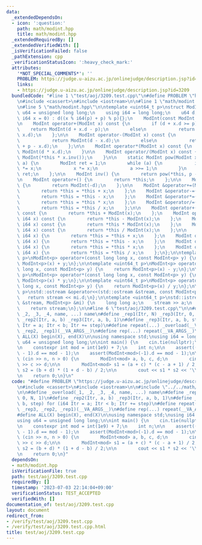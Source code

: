 ```yaml
---
data:
  _extendedDependsOn:
  - icon: ':question:'
    path: math/modint.hpp
    title: math/modint.hpp
  _extendedRequiredBy: []
  _extendedVerifiedWith: []
  _isVerificationFailed: false
  _pathExtension: cpp
  _verificationStatusIcon: ':heavy_check_mark:'
  attributes:
    '*NOT_SPECIAL_COMMENTS*': ''
    PROBLEM: https://judge.u-aizu.ac.jp/onlinejudge/description.jsp?id=3209
    links:
    - https://judge.u-aizu.ac.jp/onlinejudge/description.jsp?id=3209
  bundledCode: "#line 1 \"test/aoj/3209.test.cpp\"\n#define PROBLEM \"https://judge.u-aizu.ac.jp/onlinejudge/description.jsp?id=3209\"\
    \n#include <cassert>\n#include <iostream>\n\n#line 1 \"math/modint.hpp\"\n\n\n\
    \n#line 5 \"math/modint.hpp\"\n\ntemplate <uint64_t p>\nstruct ModInt {\n    using\
    \ u64 = unsigned long long;\n    using i64 = long long;\n    u64 d;\n\n    ModInt(const\
    \ i64 x = 0) : d((x % i64(p) + p) % p){};\n    ModInt(const ModInt &) = default;\n\
    \n    ModInt operator+(ModInt x) const {\n        if (d + x.d >= p)\n        \
    \    return ModInt(d + x.d - p);\n        else\n            return ModInt(d +\
    \ x.d);\n    };\n\n    ModInt operator-(ModInt x) const {\n        if (d >= x.d)\n\
    \            return ModInt(d - x.d);\n        else\n            return ModInt(d\
    \ + p - x.d);\n    };\n\n    ModInt operator*(ModInt x) const {\n        return\
    \ ModInt(d * x.d);\n    }\n\n    ModInt operator/(ModInt x) const {\n        return\
    \ ModInt(*this * x.inv());\n    }\n\n    static ModInt pow(ModInt x, uint64_t\
    \ a) {\n        ModInt ret = 1;\n        while (a) {\n            if (a & 1) ret\
    \ *= x;\n            x *= x;\n            a >>= 1;\n        }\n        return\
    \ ret;\n    };\n\n    ModInt inv() {\n        return pow(*this, p - 2);\n    };\n\
    \n    ModInt operator+() {\n        return *this;\n    };\n\n    ModInt operator-()\
    \ {\n        return ModInt(-d);\n    };\n\n    ModInt &operator+=(ModInt x) {\n\
    \        return *this = *this + x;\n    };\n    ModInt &operator-=(ModInt x) {\n\
    \        return *this = *this - x;\n    };\n    ModInt &operator*=(ModInt x) {\n\
    \        return *this = *this * x;\n    };\n    ModInt &operator/=(ModInt x) {\n\
    \        return *this = *this / x;\n    };\n\n    ModInt operator+(const i64 x)\
    \ const {\n        return *this + ModInt(x);\n    };\n    ModInt operator-(const\
    \ i64 x) const {\n        return *this - ModInt(x);\n    };\n    ModInt operator*(const\
    \ i64 x) const {\n        return *this * ModInt(x);\n    };\n    ModInt operator/(const\
    \ i64 x) const {\n        return *this / ModInt(x);\n    };\n\n    ModInt operator+=(const\
    \ i64 x) {\n        return *this = *this + x;\n    };\n    ModInt operator-=(const\
    \ i64 x) {\n        return *this = *this - x;\n    };\n    ModInt operator*=(const\
    \ i64 x) {\n        return *this = *this * x;\n    };\n    ModInt operator/=(const\
    \ i64 x) {\n        return *this = *this / x;\n    };\n};\n\ntemplate <uint64_t\
    \ p>\nModInt<p> operator+(const long long x, const ModInt<p> y) {\n    return\
    \ ModInt<p>(x) + y;\n};\n\ntemplate <uint64_t p>\nModInt<p> operator-(const long\
    \ long x, const ModInt<p> y) {\n    return ModInt<p>(x) - y;\n};\n\ntemplate <uint64_t\
    \ p>\nModInt<p> operator*(const long long x, const ModInt<p> y) {\n    return\
    \ ModInt<p>(x) * y;\n};\n\ntemplate <uint64_t p>\nModInt<p> operator/(const long\
    \ long x, const ModInt<p> y) {\n    return ModInt<p>(x) / y;\n};\n\ntemplate <uint64_t\
    \ p>\nstd::ostream &operator<<(std::ostream &stream, const ModInt<p> mi) {\n \
    \   return stream << mi.d;\n};\n\ntemplate <uint64_t p>\nstd::istream &operator>>(std::istream\
    \ &stream, ModInt<p> &mi) {\n    long long a;\n    stream >> a;\n    mi = ModInt<p>(a);\n\
    \    return stream;\n};\n\n#line 6 \"test/aoj/3209.test.cpp\"\n\n#define _overload(_1,\
    \ _2, _3, _4, name, ...) name\n#define _rep1(Itr, N) _rep3(Itr, 0, N, 1)\n#define\
    \ _rep2(Itr, a, b) _rep3(Itr, a, b, 1)\n#define _rep3(Itr, a, b, step) for (i64\
    \ Itr = a; Itr < b; Itr += step)\n#define repeat(...) _overload(__VA_ARGS__, _rep3,\
    \ _rep2, _rep1)(__VA_ARGS__)\n#define rep(...) repeat(__VA_ARGS__)\n\n#define\
    \ ALL(X) begin(X), end(X)\n\nusing namespace std;\nusing i64 = long long;\nusing\
    \ u64 = unsigned long long;\n\nint main() {\n    cin.tie(nullptr);\n    ios::sync_with_stdio(false);\n\
    \n    constexpr int mod = int(1e9) + 7;\n    int n;\n\n    assert((ModInt<mod>(0)\
    \ - 1).d == mod - 1);\n    assert(ModInt<mod>(-1).d == mod - 1);\n\n    while\
    \ (cin >> n, n > 0) {\n        ModInt<mod> a, b, c, d;\n        cin >> a >> b\
    \ >> c >> d;\n\n        ModInt<mod> s1 = (a + c) * (c - a + 1) / 2;\n        ModInt<mod>\
    \ s2 = (b + d) * (1 + d - b) / 2;\n\n        cout << s1 * s2 << '\\n';\n    }\n\
    \n    return 0;\n}\n"
  code: "#define PROBLEM \"https://judge.u-aizu.ac.jp/onlinejudge/description.jsp?id=3209\"\
    \n#include <cassert>\n#include <iostream>\n\n#include \"../../math/modint.hpp\"\
    \n\n#define _overload(_1, _2, _3, _4, name, ...) name\n#define _rep1(Itr, N) _rep3(Itr,\
    \ 0, N, 1)\n#define _rep2(Itr, a, b) _rep3(Itr, a, b, 1)\n#define _rep3(Itr, a,\
    \ b, step) for (i64 Itr = a; Itr < b; Itr += step)\n#define repeat(...) _overload(__VA_ARGS__,\
    \ _rep3, _rep2, _rep1)(__VA_ARGS__)\n#define rep(...) repeat(__VA_ARGS__)\n\n\
    #define ALL(X) begin(X), end(X)\n\nusing namespace std;\nusing i64 = long long;\n\
    using u64 = unsigned long long;\n\nint main() {\n    cin.tie(nullptr);\n    ios::sync_with_stdio(false);\n\
    \n    constexpr int mod = int(1e9) + 7;\n    int n;\n\n    assert((ModInt<mod>(0)\
    \ - 1).d == mod - 1);\n    assert(ModInt<mod>(-1).d == mod - 1);\n\n    while\
    \ (cin >> n, n > 0) {\n        ModInt<mod> a, b, c, d;\n        cin >> a >> b\
    \ >> c >> d;\n\n        ModInt<mod> s1 = (a + c) * (c - a + 1) / 2;\n        ModInt<mod>\
    \ s2 = (b + d) * (1 + d - b) / 2;\n\n        cout << s1 * s2 << '\\n';\n    }\n\
    \n    return 0;\n}"
  dependsOn:
  - math/modint.hpp
  isVerificationFile: true
  path: test/aoj/3209.test.cpp
  requiredBy: []
  timestamp: '2023-07-03 22:14:04+09:00'
  verificationStatus: TEST_ACCEPTED
  verifiedWith: []
documentation_of: test/aoj/3209.test.cpp
layout: document
redirect_from:
- /verify/test/aoj/3209.test.cpp
- /verify/test/aoj/3209.test.cpp.html
title: test/aoj/3209.test.cpp
---
```


